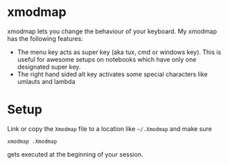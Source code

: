 # xmodmap

xmodmap lets you change the behaviour of your keyboard. My xmodmap has the
following features:

* The menu key acts as super key (aka tux, cmd or windows key). This is useful
  for awesome setups on notebooks which have only one designated super key.
* The right hand sided alt key activates some special characters like umlauts and lambda

# Setup

Link or copy the `Xmodmap` file to a location like `~/.Xmodmap` and make sure

	xmodmap .Xmodmap

gets executed at the beginning of your session.


